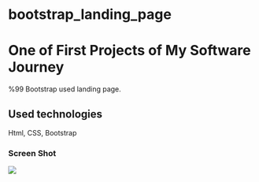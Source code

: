# bootstrap_landing_page
 <h1> One of First Projects of My Software Journey</h1>

 %99 Bootstrap used landing page.

 <h2>Used technologies</h2>

 Html, CSS, Bootstrap

 <h3>Screen Shot</h3>

![](screen_record.gif)